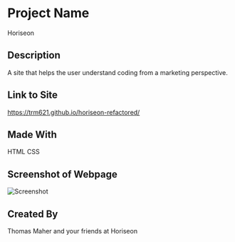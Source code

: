 # Project Name
Horiseon


## Description
A site that helps the user understand coding from a marketing perspective.

## Link to Site
https://trm621.github.io/horiseon-refactored/

## Made With
HTML
CSS

## Screenshot of Webpage
![Screenshot](https://imgur.com/PSwywnO "screenshot")

## Created By
Thomas Maher and your friends at Horiseon